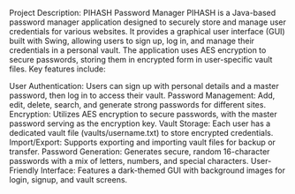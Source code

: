 Project Description: PIHASH Password Manager
PIHASH is a Java-based password manager application designed to securely store and manage user credentials for various websites.
It provides a graphical user interface (GUI) built with Swing, allowing users to sign up, log in, and manage their credentials in a personal vault. The application uses AES encryption to secure passwords,
storing them in encrypted form in user-specific vault files. Key features include:

User Authentication: Users can sign up with personal details and a master password, then log in to access their vault.
Password Management: Add, edit, delete, search, and generate strong passwords for different sites.
Encryption: Utilizes AES encryption to secure passwords, with the master password serving as the encryption key.
Vault Storage: Each user has a dedicated vault file (vaults/username.txt) to store encrypted credentials.
Import/Export: Supports exporting and importing vault files for backup or transfer.
Password Generation: Generates secure, random 16-character passwords with a mix of letters, numbers, and special characters.
User-Friendly Interface: Features a dark-themed GUI with background images for login, signup, and vault screens.
